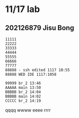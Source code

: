 # 11/17 lab

## 202126879 Jisu Bong

```
11111
22222
33333
44444
55555
66666
77777
88888 - ssh edited 1117 10:55
88888 WED IDE 1117:1058

99999 br_2 13:46
AAAAA main 13:50
BBBBB br_2 14:04
BBBBB main 14:02
CCCCC br_2 14:19
```
qqqq
wwww
eeee
rrrr
